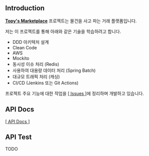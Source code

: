 ## Introduction
<U>**Topy's Marketplace**</U> 프로젝트는 물건을 사고 파는 거래 플랫폼입니다.

저는 이 프로젝트를 통해 아래와 같은 기술을 학습하려고 합니다.
- DDD 아키텍처 설계
- Clean Code
- AWS
- Mockito
- 동시성 이슈 처리 (Redis) 
- 사용하여 대용량 데이터 처리 (Spring Batch)
- 대규모 트래픽 처리 (캐싱)
- CI/CD (Jenkins 또는 Git Actions)

프로젝트 주요 기능에 대한 작업을 [[ Issues ]](https://github.com/topyheun/topy/issues)에 정리하며 개발하고 있습니다. <br>

## API Docs
[[ API Docs ]](https://topys-organization.gitbook.io/topy-api-docs/)

## API Test
TODO